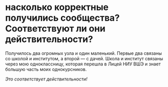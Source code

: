 # **насколько корректные получились сообщества? Соответствуют ли они действительности?**

Получилось два огромных узла и один маленький. Первые два связаны со школой и институтом, а второй — с дачей. 
Школа и институт связаны через мою одноклассницу, которая перешла в Лицей НИУ ВШЭ и знает большую часть моих однокурсников. 

*Это соответствует действительности!*
